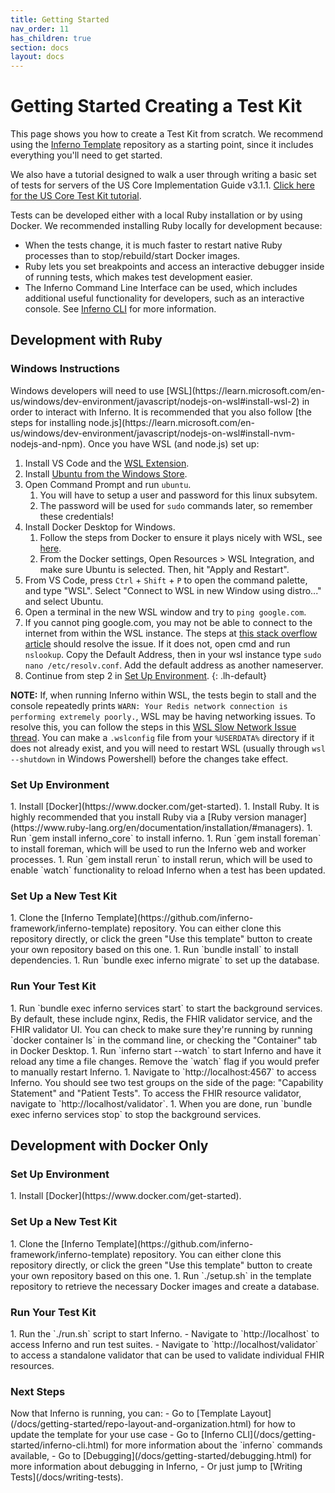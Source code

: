 ```yaml
---
title: Getting Started
nav_order: 11
has_children: true
section: docs
layout: docs
---
```

# Getting Started Creating a Test Kit
This page shows you how to create a Test Kit from scratch. We recommend using the 
[Inferno Template](https://github.com/inferno-framework/inferno-template) repository
as a starting point, since it includes everything you'll need to get started.

We also have a tutorial designed to walk a user through writing a basic set of tests for servers of the US Core Implementation Guide v3.1.1.
[Click here for the US Core Test Kit tutorial](https://github.com/inferno-training/inferno-tutorial/wiki).

Tests can be developed either with a local Ruby installation or by using Docker.
We recommended installing Ruby locally for development because:
* When the tests change, it is much faster to restart native Ruby processes than to stop/rebuild/start
  Docker images.
* Ruby lets you set breakpoints and access an interactive debugger inside of
  running tests, which makes test development easier.
* The Inferno Command Line Interface can be used, which includes additional useful
  functionality for developers, such as an interactive console. See 
  [Inferno CLI](/docs/getting-started/inferno-cli.html) for more information.

## Development with Ruby

<h3 data-toc-skip class="h4">Windows Instructions</h3>
Windows developers will need to use [WSL](https://learn.microsoft.com/en-us/windows/dev-environment/javascript/nodejs-on-wsl#install-wsl-2) in order to interact with 
Inferno.  It is recommended that you also follow [the steps for installing node.js](https://learn.microsoft.com/en-us/windows/dev-environment/javascript/nodejs-on-wsl#install-nvm-nodejs-and-npm). 
Once you have WSL (and node.js) set up:

1. Install VS Code and the [WSL Extension](https://marketplace.visualstudio.com/items?itemName=ms-vscode-remote.remote-wsl).
1. Install [Ubuntu from the Windows Store](https://www.microsoft.com/store/productId/9PDXGNCFSCZV).
1. Open Command Prompt and run `ubuntu`.
	1. You will have to setup a user and password for this linux subsytem.
	2. The password will be used for `sudo` commands later, so remember these credentials!
1.  Install Docker Desktop for Windows.
	1. Follow the steps from Docker to ensure it plays nicely with WSL, see [here](https://docs.docker.com/desktop/wsl/#turn-on-docker-desktop-wsl-2).  
	2. From the Docker settings, Open Resources > WSL Integration, and make sure Ubuntu is selected.  Then, hit "Apply and Restart".
1. From VS Code, press `Ctrl` + `Shift` + `P` to open the command palette, and type "WSL".  Select "Connect to WSL in new Window using distro..." and select Ubuntu.
1.  Open a terminal in the new WSL window and try to `ping google.com`.
  1. If you cannot ping google.com, you may not be able to connect to the internet from within the WSL instance.  The steps at [this stack overflow article](https://stackoverflow.com/questions/55649015/could-not-resolve-host-github-com-only-in-windows-bash#:~:text=It%20could%20be%20that%20your%20/etc/resolv.conf%20file%20is%20corrupt%20%2D%20it%20happened%20to%20me!) should resolve the issue. If it does not, open cmd and run `nslookup`.  Copy the Default Address, then in your wsl instance type `sudo nano /etc/resolv.conf`.  Add the default address as another nameserver.
1. Continue from step 2 in [Set Up Environment](#set-up-environment).
{: .lh-default}

**NOTE:** If, when running Inferno within WSL, the tests begin to stall and the console repeatedly prints `WARN: Your Redis network connection is performing extremely poorly.`,
WSL may be having networking issues.  To resolve this, you can follow the steps in this [WSL Slow Network Issue thread](https://github.com/microsoft/WSL/issues/4901#issuecomment-1724482084).  You can make a `.wslconfig` file from your `%USERDATA%` directory if it does not already exist, and you will need to restart WSL (usually through `wsl --shutdown` in Windows Powershell) before the changes take effect.

<h3 data-toc-skip class="h4">Set Up Environment</h3>
1. Install [Docker](https://www.docker.com/get-started).
1. Install Ruby. It is highly recommended that you install Ruby via a [Ruby
   version
   manager](https://www.ruby-lang.org/en/documentation/installation/#managers).
1. Run `gem install inferno_core` to install inferno.
1. Run `gem install foreman` to install foreman, which will be used to run the
   Inferno web and worker processes.
1. Run `gem install rerun` to install rerun, which will be used to enable
   `watch` functionality to reload Inferno when a test has been updated.

<h3 data-toc-skip class="h4">Set Up a New Test Kit</h3>
1. Clone the [Inferno Template](https://github.com/inferno-framework/inferno-template) repository. You can
   either clone this repository directly, or click the green "Use this template"
   button to create your own repository based on this one.
1. Run `bundle install` to install dependencies.
1. Run `bundle exec inferno migrate` to set up the database.

<h3 data-toc-skip class="h4">Run Your Test Kit</h3>
1. Run `bundle exec inferno services start` to start the background services. By
   default, these include nginx, Redis, the FHIR validator service, and the FHIR
   validator UI. You can check to make sure they're running by running `docker container ls` in the
   command line, or checking the "Container" tab in Docker Desktop.
1. Run `inferno start --watch` to start Inferno and have it reload any time a file
   changes. Remove the `watch` flag if you would prefer to manually restart
   Inferno.
1. Navigate to `http://localhost:4567` to access Inferno. You should see two test groups on the side
   of the page: "Capability Statement" and "Patient Tests".
   To access the FHIR resource validator, navigate to
   `http://localhost/validator`.
1. When you are done, run `bundle exec inferno services stop` to stop the
   background services.

## Development with Docker Only

<h3 data-toc-skip class="h4">Set Up Environment</h3>
1. Install [Docker](https://www.docker.com/get-started).

<h3 data-toc-skip class="h4">Set Up a New Test Kit</h3>
1. Clone the [Inferno Template](https://github.com/inferno-framework/inferno-template) repository. You can
   either clone this repository directly, or click the green "Use this template"
   button to create your own repository based on this one.
1. Run `./setup.sh` in the template repository to retrieve the necessary Docker
   images and create a database.

<h3 data-toc-skip class="h4">Run Your Test Kit</h3>
1. Run the `./run.sh` script to start Inferno.
- Navigate to `http://localhost` to access Inferno and run test
  suites.
- Navigate to `http://localhost/validator` to access a
  standalone validator that can be used to validate individual FHIR resources.
   

<h3 data-toc-skip class="h4">Next Steps</h3>
Now that Inferno is running, you can:
- Go to [Template Layout](/docs/getting-started/repo-layout-and-organization.html) for
how to update the template for your use case
- Go to [Inferno CLI](/docs/getting-started/inferno-cli.html) for
more information about the `inferno` commands available,
- Go to [Debugging](/docs/getting-started/debugging.html) for
more information about debugging in Inferno,
- Or just jump to [Writing Tests](/docs/writing-tests).
